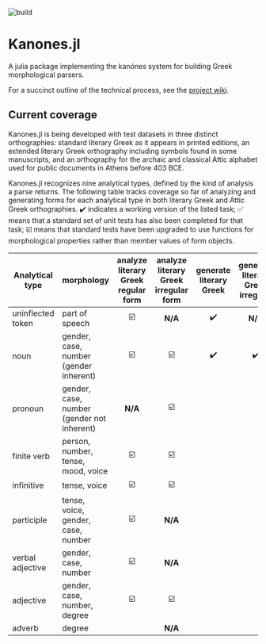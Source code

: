 ![build](https://github.com/neelsmith/Kanones.jl/actions/workflows/Documentation.yml/badge.svg)


# Kanones.jl

A julia package implementing the kanónes system for building Greek morphological parsers.

For a succinct outline of the technical process, see the [project wiki](https://github.com/neelsmith/Kanones.jl/wiki).

## Current coverage



Kanones.jl is being developed with test datasets in three distinct orthographies: standard literary Greek as it appears in printed editions, an extended literary Greek orthography including symbols found in some manuscripts, and an orthography for the archaic and classical Attic alphabet used for public documents in Athens before 403 BCE.


Kanones.jl recognizes nine analytical types, defined by the kind of analysis a parse returns.  The following table tracks coverage so far of analyzing and generating forms for each analytical type in both literary Greek and Attic Greek orthographies. ✔️ indicates a working version of the listed task;  ✅ means that a standard set of unit tests has also been completed for that task; ☑️ means that standard tests have been upgraded to  use functions for morphological properties rather than member values of form objects.


| Analytical type | morphology | analyze literary Greek regular form |  analyze literary Greek irregular form  |  generate literary Greek | generate literary Greek irregular  | analyze Attic regular form | analyze Attic irregular form  | generate Attic |
| --- | --- | :---: | :---: | :---: | :---: | :---: | :---: | :---: |
| uninflected token | part of speech | ☑️  | **N/A** | ✔️  | **N/A** | ✔️ | **N/A** | ✔️ |
| noun | gender, case, number (gender inherent) | ☑️ | ☑️ | ✔️ | ✔️ | ✔️ | ✔️  | ✔️  |
| pronoun | gender, case, number (gender not inherent) |  **N/A** |  ☑️ | | |  **N/A** | | | 
| finite verb | person, number, tense, mood, voice | ☑️ | ☑️  | | | | | |
| infinitive | tense, voice | ☑️ | ☑️  | | | | | |
| participle | tense, voice, gender, case, number |☑️ | **N/A** | | | |   | |
| verbal adjective |  gender, case, number | ☑️  |  **N/A** |  | |   | **N/A** | |
| adjective | gender, case, number, degree |☑️  | ☑️ | | | | | |
| adverb | degree |  |  **N/A** | | | |  **N/A** | |